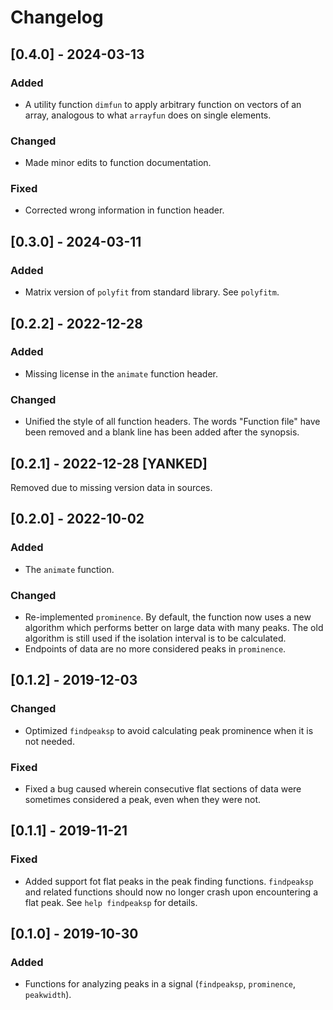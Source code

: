 Changelog
=========

[0.4.0] - 2024-03-13
--------------------
### Added
- A utility function `dimfun` to apply arbitrary function on vectors
  of an array, analogous to what `arrayfun` does on single elements.

### Changed
- Made minor edits to function documentation.

### Fixed
- Corrected wrong information in function header.

[0.3.0] - 2024-03-11
--------------------
### Added
- Matrix version of `polyfit` from standard library.
  See `polyfitm`.

[0.2.2] - 2022-12-28
--------------------
### Added
- Missing license in the `animate` function header.

### Changed
- Unified the style of all function headers. The words "Function file"
  have been removed and a blank line has been added after the synopsis.

[0.2.1] - 2022-12-28 [YANKED]
-----------------------------
Removed due to missing version data in sources.

[0.2.0] - 2022-10-02
--------------------
### Added
- The `animate` function.

### Changed
- Re-implemented `prominence`. By default, the function now uses a new
  algorithm which performs better on large data with many peaks.
  The old algorithm is still used if the isolation interval is to be
  calculated.
- Endpoints of data are no more considered peaks in `prominence`.

[0.1.2] - 2019-12-03
--------------------
### Changed
- Optimized `findpeaksp` to avoid calculating peak prominence when
  it is not needed.

### Fixed
- Fixed a bug caused wherein consecutive flat sections of data were
  sometimes considered a peak, even when they were not.

[0.1.1] - 2019-11-21
--------------------
### Fixed
- Added support fot flat peaks in the peak finding functions.
  `findpeaksp` and related functions should now no longer crash upon
  encountering a flat peak. See `help findpeaksp` for details.

[0.1.0] - 2019-10-30
--------------------
### Added
- Functions for analyzing peaks in a signal (`findpeaksp`, `prominence`,
  `peakwidth`).
